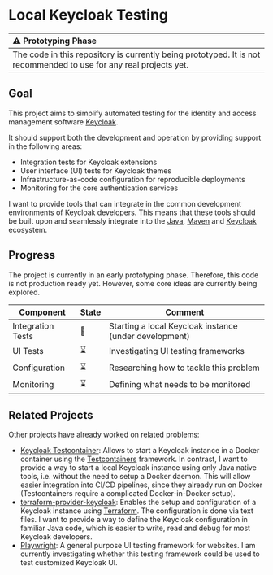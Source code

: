 # Local Keycloak Testing

| :warning: Prototyping Phase                                                                                         |
|:--------------------------------------------------------------------------------------------------------------------|
| The code in this repository is currently being prototyped. It is not recommended to use for any real projects yet.  |

## Goal

This project aims to simplify automated testing for the identity and access management software 
[Keycloak](https://www.keycloak.org/).

It should support both the development and operation by providing support in the following areas:
- Integration tests for Keycloak extensions
- User interface (UI) tests for Keycloak themes
- Infrastructure-as-code configuration for reproducible deployments
- Monitoring for the core authentication services

I want to provide tools that can integrate in the common development environments of Keycloak developers.
This means that these tools should be built upon and seamlessly integrate into the [Java](https://www.java.com/), [Maven](https://maven.apache.org/) and [Keycloak](https://www.keycloak.org/) ecosystem.

## Progress

The project is currently in an early prototyping phase. 
Therefore, this code is not production ready yet.
However, some core ideas are currently being explored.

| Component         | State          | Comment                                                |
|-------------------|----------------|--------------------------------------------------------|
| Integration Tests | :construction: | Starting a local Keycloak instance (under development) |
| UI Tests          | :hourglass:    | Investigating UI testing frameworks                    |
| Configuration     | :hourglass:    | Researching how to tackle this problem                 |
| Monitoring        | :hourglass:    | Defining what needs to be monitored                    | 

## Related Projects

Other projects have already worked on related problems:

- [Keycloak Testcontainer](https://github.com/dasniko/testcontainers-keycloak): Allows to start a Keycloak instance in a Docker container using the [Testcontainers](https://testcontainers.com/) framework. 
In contrast, I want to provide a way to start a local Keycloak instance using only Java native tools, i.e. without the need to setup a Docker daemon. This will allow easier integration into CI/CD pipelines, since they already run on Docker (Testcontainers require a complicated Docker-in-Docker setup).
- [terraform-provider-keycloak](https://github.com/keycloak/terraform-provider-keycloak): Enables the setup and configuration of a Keycloak instance using [Terraform](https://www.terraform.io/).
The configuration is done via text files. 
I want to provide a way to define the Keycloak configuration in familiar Java code, which is easier to write, read and debug for most Keycloak developers.
- [Playwright](https://playwright.dev/): A general purpose UI testing framework for websites. 
I am currently investigating whether this testing framework could be used to test customized Keycloak UI.

